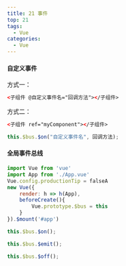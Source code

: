 ```yaml
---
title: 21 事件
top: 21
tags:
  - Vue
categories:
  - Vue
---
```


#### 自定义事件

方式一：

```html
<子组件 @自定义事件名="回调方法"></子组件>
```

方式二：

```html
<子组件 ref="myComponent"></子组件>
```

```javascript
this.$bus.$on("自定义事件名", 回调方法); 
```

#### 全局事件总线

```javascript
import Vue from 'vue'
import App from './App.vue'
Vue.config.productionTip = falseA
new Vue({
    render: h => h(App),
    beforeCreate(){
        Vue.prototype.$bus = this
    }
}).$mount('#app')
```

```javascript
this.$bus.$on(); 

this.$bus.$emit(); 
```

```javascript
this.$bus.$off(); 
```

